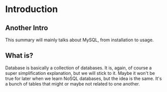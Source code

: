 # Introduction

## Another Intro
This summary will mainly talks about MySQL, from installation to usage.

## What is?
Database is basically a collection of databases. It is, again, of course a super simplification explanation, but we will stick to it. Maybe it won't be true for later when we learn NoSQL databases, but the idea is the same. It's a bunch of tables that might or maybe not related to one another.